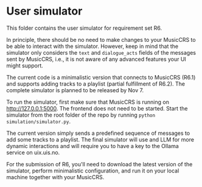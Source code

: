# User simulator

This folder contains the user simulator for requirement set R6.

In principle, there should be no need to make changes to your MusicCRS to be able to interact with the simulator. However, keep in mind that the simulator only considers the `text` and `dialogue_acts` fields of the messages sent by MusicCRS, i.e., it is not aware of any advanced features your UI might support.

The current code is a minimalistic version that connects to MusicCRS (R6.1) and supports adding tracks to a playlist (partial fulfillment of R6.2). The complete simulator is planned to be released by Nov 7.

To run the simulator, first make sure that MusicCRS is running on <http://127.0.0.1:5000>. The frontend does not need to be started. Start the simulator from the root folder of the repo by running `python simulation/simulator.py`.

The current version simply sends a predefined sequence of messages to add some tracks to a playlist. The final simulator will use and LLM for more dynamic interactions and will require you to have a key to the Ollama service on uix.uis.no.

For the submission of R6, you'll need to download the latest version of the simulator, perform minimalistic configuration, and run it on your local machine together with your MusicCRS.
